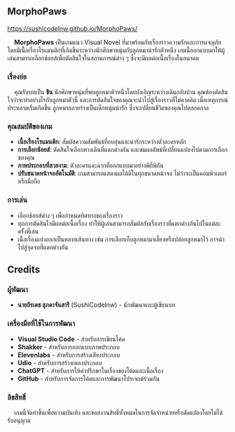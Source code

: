 ## MorphoPaws

https://sushicodelnw.github.io/MorphoPaws/

&nbsp;&nbsp;&nbsp;&nbsp;**MorphoPaws** เป็นเกมแนว Visual Novel ที่มาพร้อมกับเรื่องราวความรักและการผจญภัย โดยมีเนื้อเรื่องโรแมนติกที่เกิดขึ้นระหว่างนักศึกษาหนุ่มกับลูกหมาน่ารักตัวหนึ่ง เกมนี้ออกแบบมาให้ผู้เล่นสามารถเลือกช้อยส์เพื่อตัดสินใจในสถานการณ์ต่าง ๆ ซึ่งจะมีผลต่อเนื้อเรื่องในอนาคต

### เรื่องย่อ
&nbsp;&nbsp;&nbsp;&nbsp;คุณรับบทเป็น **ชิน** นักศึกษาหนุ่มที่พบลูกหมาตัวหนึ่งโดยบังเอิญระหว่างเดินกลับบ้าน คุณต้องตัดสินใจว่าจะทำอย่างไรกับลูกหมาตัวนี้ และการตัดสินใจของคุณจะนำไปสู่เรื่องราวที่ไม่คาดคิด เมื่อเหตุการณ์ประหลาดเริ่มเกิดขึ้น ลูกหมากลายร่างเป็นเด็กหนุ่มน่ารัก ซึ่งจะเปลี่ยนชีวิตของคุณไปตลอดกาล

### คุณสมบัติของเกม
- **เนื้อเรื่องโรแมนติก**: สัมผัสความสัมพันธ์ที่อบอุ่นและน่ารักระหว่างตัวละครหลัก
- **การเลือกช้อยส์**: ตัดสินใจเลือกทางเดินที่แตกต่างกัน และชมผลลัพธ์ที่เปลี่ยนแปลงไปตามการเลือกของคุณ
- **ภาพประกอบที่สวยงาม**: ตัวละครและฉากที่ออกแบบมาอย่างพิถีพิถัน
- **ปรับขนาดหน้าจออัตโนมัติ**: เกมสามารถแสดงผลได้ดีในทุกขนาดหน้าจอ ไม่ว่าจะเป็นคอมพิวเตอร์หรือมือถือ

### การเล่น
- เลือกช้อยส์ต่าง ๆ เพื่อกำหนดทิศทางของเรื่องราว
- ทุกการตัดสินใจมีผลต่อเนื้อเรื่อง ทำให้ผู้เล่นสามารถสัมผัสกับเรื่องราวที่แตกต่างกันไปในแต่ละครั้งที่เล่น
- เนื้อเรื่องแบ่งออกเป็นหลายเส้นทาง เช่น การเลือกเก็บลูกหมามาเลี้ยงหรือปล่อยลูกหมาไว้ อาจนำไปสู่จุดจบที่แตกต่างกัน

## Credits

### ผู้พัฒนา
- **นายถิรเดช สุภดาจันสารี** (SushiCodelnw) - นักพัฒนาและผู้เขียนบท
  
### เครื่องมือที่ใช้ในการพัฒนา
- **Visual Studio Code** - สำหรับการเขียนโค้ด
- **Shakker** - สำหรับการออกแบบภาพประกอบ
- **Elevenlabs** - สำหรับการสร้างเสียงประกอบ
- **Udio** - สำหรับการสร้างเพลงประกอบ
- **ChatGPT** - สำหรับการให้คำปรึกษาในเรื่องของโค้ดและเนื้อเรื่อง
- **GitHub** - สำหรับการจัดการโค้ดและการพัฒนาโปรเจกต์ร่วมกัน
  
### ลิขสิทธิ์
&nbsp;&nbsp;&nbsp;&nbsp;เกมนี้จัดทำขึ้นเพื่อความบันเทิง และขอสงวนสิทธิ์ทั้งหมดในการจัดจำหน่ายหรือดัดแปลงโดยไม่ได้รับอนุญาต
